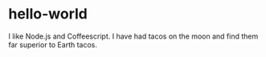 # hello-world

I like Node.js and Coffeescript.
I have had tacos on the moon and find them far superior to Earth tacos.
